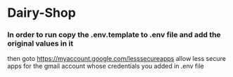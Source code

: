 # Dairy-Shop

### In order to run copy the .env.template to .env file and add the original values in it
then goto https://myaccount.google.com/lesssecureapps
allow less secure apps for the gmail account whose credentials you added in .env file
